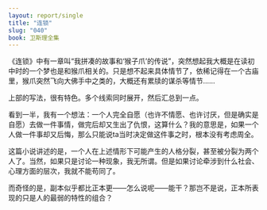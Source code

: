 ```yaml
---
layout: report/single
title: "连锁"
slug: "040"
book: 卫斯理全集
---
```

《连锁》中有一章叫“我拼凑的故事和‘猴子爪’的传说”，突然想起我大概是在读初中时的一个梦也是和猴爪相关的。只是想不起来具体情节了，依稀记得在一个古庙里，猴爪突然飞向大佛手中之类的，大概还有累牍的谋杀等情节……

上部的写法，很有特色。多个线索同时展开，然后汇总到一点。

看到一半，我有一个想法：一个人完全自愿（也许不情愿、也许讨厌，但是确实是自愿）去做一件事情，做完后却又生出了仇恨，这算什么？我的意思是，如果一个人做一件事却又后悔，那么只能说ta当时决定做这件事之时，根本没有考虑周全。

这篇小说讲述的是，一个人在上述情形下可能产生的人格分裂，甚至被分裂为两个人了。当然，如果只是讨论一种现象，我无所谓。但是如果讨论牵涉到什么社会、心理方面的层次，我就不能苟同了。

而奇怪的是，副本似乎都比正本更——怎么说呢——能干？那岂不是说，正本所表现的只是人的最弱的特性的组合？
